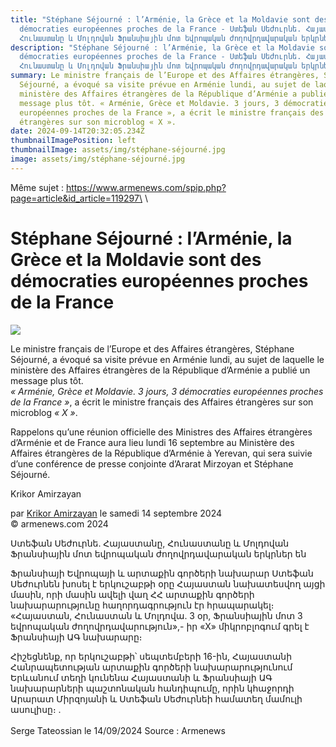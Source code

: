 ```yaml
---
title: "Stéphane Séjourné : l’Arménie, la Grèce et la Moldavie sont des
  démocraties européennes proches de la France - Ստեֆան Սեժուրնե. Հայաստանը,
  Հունաստանը և Մոլդովան Ֆրանսիային մոտ եվրոպական ժողովրդավարական երկրներ են"
description: "Stéphane Séjourné : l’Arménie, la Grèce et la Moldavie sont des
  démocraties européennes proches de la France - Ստեֆան Սեժուրնե. Հայաստանը,
  Հունաստանը և Մոլդովան Ֆրանսիային մոտ եվրոպական ժողովրդավարական երկրներ են"
summary: Le ministre français de l’Europe et des Affaires étrangères, Stéphane
  Séjourné, a évoqué sa visite prévue en Arménie lundi, au sujet de laquelle le
  ministère des Affaires étrangères de la République d’Arménie a publié un
  message plus tôt. « Arménie, Grèce et Moldavie. 3 jours, 3 démocraties
  européennes proches de la France », a écrit le ministre français des Affaires
  étrangères sur son microblog « X ».
date: 2024-09-14T20:32:05.234Z
thumbnailImagePosition: left
thumbnailImage: assets/img/stéphane-séjourné.jpg
image: assets/img/stéphane-séjourné.jpg
---
```

M﻿ême sujet : https://www.armenews.com/spip.php?page=article&id_article=119297\
\

<!--StartFragment-->

# Stéphane Séjourné : l’Arménie, la Grèce et la Moldavie sont des démocraties européennes proches de la France

![](https://www.armenews.com/IMG/arton119320.jpg)

Le ministre français de l’Europe et des Affaires étrangères, Stéphane Séjourné, a évoqué sa visite prévue en Arménie lundi, au sujet de laquelle le ministère des Affaires étrangères de la République d’Arménie a publié un message plus tôt.\
*« Arménie, Grèce et Moldavie. 3 jours, 3 démocraties européennes proches de la France »*, a écrit le ministre français des Affaires étrangères sur son microblog *« X »*.

Rappelons qu’une réunion officielle des Ministres des Affaires étrangères d’Arménie et de France aura lieu lundi 16 septembre au Ministère des Affaires étrangères de la République d’Arménie à Yerevan, qui sera suivie d’une conférence de presse conjointe d’Ararat Mirzoyan et Stéphane Séjourné.

Krikor Amirzayan

par [Krikor Amirzayan](https://www.armenews.com/spip.php?page=auteur&id_auteur=33) le samedi 14 septembre 2024\
© armenews.com 2024

Ստեֆան Սեժուրնե. Հայաստանը, Հունաստանը և Մոլդովան Ֆրանսիային մոտ եվրոպական ժողովրդավարական երկրներ են

Ֆրանսիայի Եվրոպայի և արտաքին գործերի նախարար Ստեֆան Սեժուրնեն խոսել է երկուշաբթի օրը Հայաստան նախատեսվող այցի մասին, որի մասին ավելի վաղ ՀՀ արտաքին գործերի նախարարությունը հաղորդագրություն էր հրապարակել։
«Հայաստան, Հունաստան և Մոլդովա. 3 օր, Ֆրանսիային մոտ 3 եվրոպական ժողովրդավարություն»,- իր «X» միկրոբլոգում գրել է Ֆրանսիայի ԱԳ նախարարը։

Հիշեցնենք, որ երկուշաբթի՝ սեպտեմբերի 16-ին, Հայաստանի Հանրապետության արտաքին գործերի նախարարությունում Երևանում տեղի կունենա Հայաստանի և Ֆրանսիայի ԱԳ նախարարների պաշտոնական հանդիպումը, որին կհաջորդի Արարատ Միրզոյանի և Ստեֆան Սեժուրնեի համատեղ մամուլի ասուլիսը։ .\
\
S﻿erge Tateossian le 14/09/2024 Source : Armenews